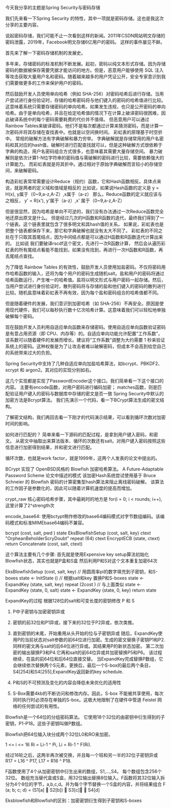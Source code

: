 
今天我分享的主题是Spring Security与密码存储

我们先来看一下Spring Security 的特性，其中一项就是密码存储。这也是我这次分享的主要内容。

说起密码存储，我们可能不止一次看到这样的新闻。2011年CSDN网站明文存储的密码泄露，2019年，Facebook明文存储6亿用户的密码。
这样的事件屡见不鲜。

首先来了解一下密码存储机制的发展史。

多年来，存储密码的标准机制不断发展。起初，密码以纯文本形式存储。因为存储密码的数据被保存需要凭据才能访问的地方。但是，恶意用户能够使用 SQL 注入等攻击获取大量用户名和密码。随着越来越多的用户凭证公开，安全专家意识到我们需要做更多的工作来保护用户的密码。

然后鼓励开发人员使用单向哈希（例如 SHA-256）对密码哈希后进行存储。当用户尝试进行身份验证时，存储的哈希密码将与他们键入的密码的哈希值进行比较。这意味着系统只需要存储密码的单向哈希。如果发生违规，也只是公开密码的单向哈希。由于是单向哈希，并且在给定哈希值的情况下在计算上破译密码很困难，因此破译系统中的每个密码需要耗费的代价并不值得。
但恶意用户可以通过Rainbow Tables来破译密码。他们不是每次都通过计算来猜测密码，而是计算一次密码并将其存储在查找表中。也就是以空间换时间。
彩虹表的原理基于时空折中。
常规的破解方法有字典破解和暴力穷举。
字典破解就是存储常用的用户名密码和其对应的hash值，破解时进行匹配查找就可以，但是这种破解方式很依赖于字典的构造，用户名密码组合方式很多，也意味着其需要大量存储空间。
暴力破解则是依次计算1-N位字符串的密码值与需破解的密码进行比较，需要依赖强大的计算能力。
而彩虹表就是将其折中。通过相对于原始字典破解而言较小的存储空间，来破解密码。

构造彩虹表常常需要设计Reduce（规约）函数，它和Hash函数相反。具体点来说，就是两者的定义域和值域是相反的
比如说，如果说Hash函数的定义是 y = H(x), y属于（0~9,a-z,A-Z）,x属于（a-z）
那么，Reduce函数的定义就应该与之相反， y' = R(x'), y'属于（a-z）,x' 属于（0~9,a-z,A-Z）

但是很显然，因为哈希是单向不可逆的，我们没有办法通过一次Reduce函数完全地还原出原文是什么。
但是经过几次的H函数和R函数的迭代，最终我们得到了一个链表。这个链表里就包含了很多明文和其hash值的关系。
如果说，彩虹表也是把整个链表都保存下来，那它和字典破解也就没有太大不同了。
彩虹表的不同之处在于只取其首尾结点，因为中间结点都是可以通过H函数和R函数迭代计算出来的。
比如说 我们要破译rscdf这个密文，先进行一次R函数计算，
然后会从遍历彩虹表的所有尾结点看能不能找到，如果没有找到，再进行一次H函数和R函数，再去尾结点查找。

为了降低 Rainbow Tables 的有效性，鼓励开发人员使用加盐密码。不仅将密码用作哈希函数的输入，还将为每个用户的密码生成随机salt。盐和用户的密码将通过哈希函数运行，产生唯一的哈希值。盐将以明文形式与用户密码一起存储。然后，当用户尝试进行身份验证时，散列密码将与存储的盐和他们键入的密码的散列进行比较。随机盐意味着彩虹表不再有效，因为每个盐和密码组合的哈希值都不同。

但是随着硬件的发展，我们意识到加密哈希（如 SHA-256）不再安全。原因是使用现代硬件，我们可以每秒执行数十亿次哈希计算。这意味着我们可以轻松地单独破解每个密码。

现在鼓励开发人员利用自适应单向函数来存储密码。使用自适应单向函数验证密码是有意占用资源（即 CPU、内存等）的。自适应单向功能允许配置“工作系数”，该系数可以随着硬件的发展而增长。建议将“工作系数”调整为大约需要 1 秒来验证系统上的密码。这种权衡是为了让攻击者难以破解密码，但成本不会高到给您自己的系统带来过大的负担。

Spring Security中支持了几种自适应单向加盐哈希算法，如bcrypt、PBKDF2、scrypt 和 argon2。其对应的实现分别如右。

这几个实现都是实现了PasswordEncoder这个接口。我们简单看一下这个接口的内容。
主要有encode函数，对用户密码进行编码加密；
matches函数，则是匹配验证用户键入的密码与数据库中存储的密文是否一致
Spring Security中默认的加密方法是Bcrypt算法。
我们先演示一个代码，看一下BCrypt算法生成的密文结构。

了解密文结构，我们再回去看一下刚才的代码演示结果，可以看到循环次数对加密时间的影响。

如何进行匹配的？
简单来看一下源码的匹配过程，是拿到用户键入密码，和密文。
从密文中抽取出来算法版本、循环的次数还有salt。对用户键入密码按照这些信息进行加密得到结果，并和密文进行匹配。

循环次数，也就是work factor，就是1999年，这两个人发表的论文中提出的。

BCrypt 实现了 OpenBSD风格的 Blowfish 加密哈希算法。 A Future-Adaptable Password Scheme 论文中描述的模式
该加密Hash系统尝试使用基于 Bruce Schneier 的 Blowfish 密码的计算密集型hash算法来阻止离线密码破解。
该算法的工作因子是参数化的，因此可以随着计算机速度的提高而增加。

crypt_raw 核心密码哈希步骤，其中最耗时的地方是 for(i = 0; i < rounds; i++),这里计算了2^strength次

encode_base64: 使用bctypt稍作修改的base64编码模式对字节数组编码。该编码模式和标准MIMEbase64编码不兼容。

bcrypt (cost, salt, pwd )
    state EksBlowfishSetup (cost, salt, key)
    ctext "OrpheanBeholderScryDoubt"
    repeat (64)
        ctext EncryptECB (state, ctext)
    return Concatenate (cost, salt, ctext)

这个算法主要有几个步骤:
首先就是使用Expensive key setup算法初始化Blowfish状态，其实也就是P盒和S盒
然后利用P和S对这个文本重复加密64次

EksBlowfishSetup (cost, salt, key)
    // 用圆周率pi的数字填充到子密钥，和S-boxes
 state ← InitState ()
    // 根据salt和key 置换P和S-boxes
 state ← ExpandKey (state, salt, key)
 repeat (2cost )
        // 与上面类似
  state ← ExpandKey (state, 0, salt)
  state ← ExpandKey (state, 0, key)
 return state

ExpandKey的过程
根据128位的salt和可变长度的密钥修改 P 和 S

1. P中子密钥与加密密钥异或
2. 密钥的前32位和P1异或，接下来的32位于P2异或，依次类推。
3. 直到密钥的末尾，开始重用从头开始的位与子密钥异或
随后，ExpandKey使用P的当前状态对salt参数的前64位进行加密。生成的密文替换子密钥P1和P2.同样的密文再与salt的后64位进行异或。其结果用P的新状态加密。
第二次加密的输出替换P3和P4.它再和salt的前64位异或并加密替换P5和P6。
该过程继续，在盐的前64位和后64位直接交替。
当ExpandKey完成替换P数组，它会继续依次替换两个S元素，更换后，最后一个S-box的最后两个条目，S4[254]和S4[255],ExpandKey返回新的key schedule.

1. P和S的不可预测及变化的内容会降低未来优化的适用性
2. S-Box需要4kb的不断访问和修改内存。因此，S-box 不能被共享使用，每次同时执行时必须存在单独的S-box。这极大地限制了在硬件中管道 Feistel 网络的任何尝试的有用性。

Blowfish是一个64位的分组密码算法。
它使用18个32位的由密钥中衍生得到的子密钥，P1-P18。这些子密钥叫做P数组。

Blowfish把64位输入块分成两个32位L0和RO来加密。

1 <= i <= 16
Ri = Li-1 ^ Pi,
Li = Ri-1 ^ F(Ri).

经过16轮之后，这两半再次被交换，并且每一个班和另一半的32位子密钥异或
R17 = L16 ^ P17,
L17 = R16 ^ P18.

F函数使用了4个从加密密钥中衍生出来的数组，S1,...,S4。
每个数组包含256个32位。
数组充当替代盒或S盒，用32位输出替换8位输入。F函数将其32位输入拆分为4个8位的字节，a,b,c,d。并为每个字节替换一个S盒的内容，并将结果组合
F (a; b; c; d) = (S1[a]  S2[b])  S3[c]  S4[d]

Eksblowfish和Blowfish的区别：加密密钥衍生得到子密钥和S-boxes
